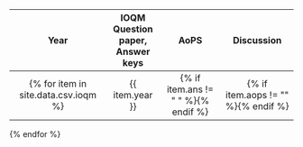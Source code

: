 |    Year     |  IOQM <br> Question paper,    <br>   Answer keys            |    AoPS            |    Discussion            |
| :------------: | :------------: | :------------: | :------------: |
{% for item in site.data.csv.ioqm %}|  {{ item.year }} |    <a href="{{ item.qn }}" target="_blank" rel="noopener noreferrer"><i class="fa-solid fa-file-pdf fa-2x"></i></a>      {% if item.ans != " " %}<a href="{{ item.ans }}" target="_blank" rel="noopener noreferrer"><i class="fa-solid fa-file-pdf fa-2x"></i></a>{% endif %}    |  {% if item.aops != "" %}<a href="{{ item.aops }}" target="_blank" rel="noopener noreferrer"><i class="fa-solid fa-globe fa-2x"></i></a>{% endif %}      | {% if item.discussion != " " %}<a href="{{ site.url }}{{ site.baseurl }}{{ item.discussion }}" target="_blank" rel="noopener noreferrer"><i class="fa-solid fa-file-pdf fa-2x"></i></a>{% endif %}    |
{% endfor %}